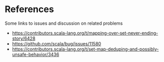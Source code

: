 # References

Some links to issues and discussion on related problems

- https://contributors.scala-lang.org/t/mapping-over-set-never-ending-story/6428
- https://github.com/scala/bug/issues/11580
- https://contributors.scala-lang.org/t/set-map-deduping-and-possibly-unsafe-behavior/3436
